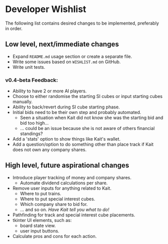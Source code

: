 # Developer Wishlist

The following list contains desired changes to be implemented, preferably in order.

## Low level, next/immediate changes

* Expand `README.md` usage section or create a separate file.
* Write some issues based on `WISHLIST.md` on GitHub.
* Write unit tests.
  
### v0.4-beta Feedback:
* Ability to have 2 or more AI players.
* Choose to either randomise the starting SI cubes or input starting cubes manually.
* Ability to back/revert during SI cube starting phase.
* Initial bids need to be their own step and probably automated.
  * Seen a situation when Kait did not know she was the starting bid and bid too high...
  * ... could be an issue because she is not aware of others financial standings?
* Add a 'stats' option to show things like Kait's wallet.
* Add a question/option to do something other than place track if Kait does not own any company shares.

## High level, future aspirational changes

* Introduce player tracking of money and company shares.
  * Automate dividend calculations per share.
* Remove user inputs for anything related to Kait.
  * Where to put trains.
  * Where to put special interest cubes.
  * Which company share to bid for.
  * ... and so on. _Have Kait tell you what to do!_
* Pathfinding for track and special interest cube placements.
* tkinter UI elements, such as:
  * board state view.
  * user input buttons.
* Calculate pros and cons for each action.
